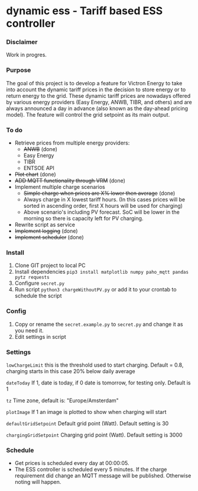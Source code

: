# dynamic ess - Tariff based ESS controller

### Disclaimer

Work in progres. 

### Purpose

The goal of this project is to develop a feature for Victron Energy to take into account the dynamic tariff prices in the decision to store energy or to return energy to the grid. These dynamic tariff prices are nowadays offered by various energy providers (Easy Energy, ANWB, TIBR, and others) and are always announced a day in advance (also known as the day-ahead pricing model). The feature will control the grid setpoint as its main output.

### To do
* Retrieve prices from multiple energy providers:
  * ~~ANWB~~ (done)
  * Easy Energy
  * TIBR
  * ENTSOE API
* ~~Plot chart~~ (done)
* ~~ADD MQTT functionality through VRM~~ (done)
* Implement multiple charge scenarios 
  * ~~Simple charge when prices are X% lower then average~~ (done)
  * Always charge in X lowest tariff hours. (In this cases prices will be sorted in ascending order, first X hours will be used for charging)
  * Above scenario's including PV forecast. SoC will be lower in the morning so there is capacity left for PV charging. 
* Rewrite script as service
* ~~Implement logging~~ (done)
* ~~Implement scheduler~~ (done)
  
### Install

1. Clone GIT project to local PC
2. Install dependencies `pip3 install matplotlib numpy paho_mqtt pandas pytz requests`
3. Configure `secret.py`
4. Run script `python3 chargeWithoutPV.py` or add it to your crontab to schedule the script

### Config

1. Copy or rename the `secret.example.py` to `secret.py` and change it as you need it.
2. Edit settings in script

### Settings
`lowChargeLimit` this is the threshold used to start charging. Default = 0.8, charging starts in this case 20% below daily average

`dateToday` If 1, date is today, if 0 date is tomorrow, for testing only. Default is 1

`tz` Time zone, default is: "Europe/Amsterdam"

`plotImage` If 1 an image is plotted to show when charging will start

`defaultGridSetpoint` Default grid point (Watt). Default setting is 30

`chargingGridSetpoint` Charging grid point (Watt). Default setting is 3000

### Schedule
* Get prices is scheduled every day at 00:00:05.
* The ESS controller is scheduled every 5 minutes. If the charge requirement did change an MQTT message will be published. Otherwise noting will happen.

